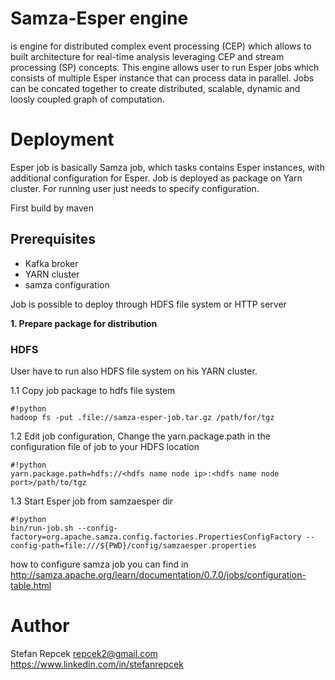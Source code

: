 # Samza-Esper engine #

is engine for distributed complex event processing (CEP) which allows to built architecture for real-time analysis leveraging CEP and stream processing (SP) concepts. This engine allows user to run Esper jobs which consists of multiple Esper instance that can process data in parallel. Jobs can be concated together to create distributed, scalable, dynamic and loosly coupled graph of computation. 

# Deployment #

Esper job is basically Samza job, which tasks contains Esper instances, with additional configuration for Esper. Job is deployed as package on Yarn cluster. For running user just needs to specify configuration.

First build by maven
## Prerequisites ##

* Kafka broker
* YARN cluster
* samza configuration

Job is possible to deploy through HDFS file system or HTTP server

**1. Prepare package for distribution**
### HDFS ###

User have to run also HDFS file system on his YARN cluster.

1.1 Copy job package to hdfs file system
```
#!python
hadoop fs -put .file://samza-esper-job.tar.gz /path/for/tgz

```
1.2  Edit job configuration, Change the yarn.package.path in the configuration file of job to your HDFS location
```
#!python
yarn.package.path=hdfs://<hdfs name node ip>:<hdfs name node port>/path/to/tgz

```

1.3  Start Esper job from samzaesper dir
```
#!python
bin/run-job.sh --config-factory=org.apache.samza.config.factories.PropertiesConfigFactory --config-path=file:///${PWD}/config/samzaesper.properties

```

how to configure samza job you can find in http://samza.apache.org/learn/documentation/0.7.0/jobs/configuration-table.html

# Author #

Stefan Repcek
repcek2@gmail.com 
https://www.linkedin.com/in/stefanrepcek


